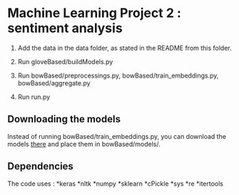 # Machine Learning Project 2 : sentiment analysis

1. Add the data in the data folder, as stated in the README from this folder.

2. Run gloveBased/buildModels.py

3. Run bowBased/preprocessings.py, bowBased/train_embeddings.py, bowBased/aggregate.py

5. Run run.py

## Downloading the models 
 
Instead of running bowBased/train_embeddings.py, you can download the models [there](https://drive.switch.ch/index.php/s/DQioaUdc9ZbNMfZ) and place them in bowBased/models/. 

## Dependencies

The code uses :
	*keras
	*nltk
	*numpy
	*sklearn
	*cPickle
	*sys
	*re
	*itertools